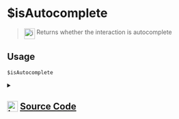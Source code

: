 # $isAutocomplete
> <img align="top" src="https://upload.wikimedia.org/wikipedia/commons/thumb/e/e4/Infobox_info_icon.svg/160px-Infobox_info_icon.svg.png?20150409153300" alt="image" width="25" height="auto"> Returns whether the interaction is autocomplete
## Usage
```
$isAutocomplete
```
<details>
<summary>
    
## <img align="top" src="https://cdn4.iconfinder.com/data/icons/iconsimple-logotypes/512/github-512.png" alt="image" width="25" height="auto">  [Source Code](https://github.com/tryforge/ForgeScript-V2/blob/main/src/native/isAutocomplete.ts)
    
</summary>
    
```ts
import { NativeFunction, Return } from "../structures"

export default new NativeFunction({
    name: "$isAutocomplete",
    version: "1.0.6",
    description: "Returns whether the interaction is autocomplete",
    unwrap: false,
    execute(ctx) {
        return this.success(Boolean(ctx.interaction?.isAutocomplete()))
    },
})

```
    
</details>